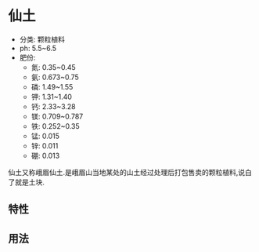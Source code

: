 # 仙土

+ 分类: 颗粒植料
+ ph: 5.5~6.5
+ 肥份:
    + 氮: 0.35~0.45
    + 氨: 0.673~0.75
    + 磷: 1.49~1.55
    + 钾: 1.31~1.40
    + 钙: 2.33~3.28
    + 镁: 0.709~0.787
    + 铁: 0.252~0.35
    + 锰: 0.015
    + 锌: 0.011
    + 硼: 0.013

仙土又称峨眉仙土.是峨眉山当地某处的山土经过处理后打包售卖的颗粒植料,说白了就是土块.






## 特性

## 用法

